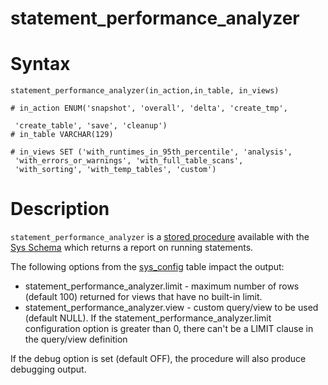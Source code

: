 # statement_performance_analyzer

#

# Syntax

```
statement_performance_analyzer(in_action,in_table, in_views)

# in_action ENUM('snapshot', 'overall', 'delta', 'create_tmp', 

 'create_table', 'save', 'cleanup')
# in_table VARCHAR(129)

# in_views SET ('with_runtimes_in_95th_percentile', 'analysis', 
 'with_errors_or_warnings', 'with_full_table_scans', 
 'with_sorting', 'with_temp_tables', 'custom')
```

#

# Description

`statement_performance_analyzer` is a [stored procedure](/en/stored-procedures/) available with the [Sys Schema](../sys-schema-sys_config-table.md) which returns a report on running statements.

The following options from the [sys_config](../sys-schema-sys_config-table.md) table impact the output:

* statement_performance_analyzer.limit - maximum number of rows (default 100) returned for views that have no built-in limit.
* statement_performance_analyzer.view - custom query/view to be used (default NULL). If the statement_performance_analyzer.limit configuration option is greater than 0, there can't be a LIMIT clause in the query/view definition

If the debug option is set (default OFF), the procedure will also produce debugging output.